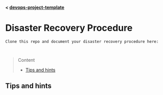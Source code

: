 **< [devops-project-template](../README.md)**

# Disaster Recovery Procedure

```
Clone this repo and document your disaster recovery procedure here:



```
> Content
> - [Tips and hints](#tips-and-hints)


## Tips and hints

